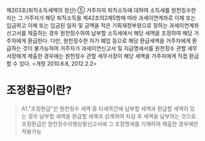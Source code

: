 제203조(퇴직소득세액의 정산)
⑤ 거주자의 퇴직소득에 대하여 소득세를 원천징수한 자는 그 거주자가 해당 퇴직소득을 제42조의2제5항에 따라 과세이연계좌로 이체 또는 입금하고 이체 또는 입금된 일자 및 금액을 적은 기획재정부령으로 정하는 과세이연계좌신고서를 제출하는 경우 원천징수하여 납부할 소득세에서 해당 세액을 조정하여 해당 거주자에게 환급한다. 다만, 원천징수한 자가 폐업 등으로 해당 환급세액을 거주자에게 환급하는 것이 불가능하여 거주자가 과세이연신고서 및 지급명세서를 원천징수 관할 세무서장에게 제출한 경우에는 원천징수 관할 세무서장이 해당 세액을 거주자에게 직접 환급할 수 있다. <개정 2010.6.8, 2012.2.2>
# 조정환급이란?
> A1."조정환급"은 원천징수 세액 중 타세목간에 납부할 세액과 환급할 세액이 있는 경우 납부할 세액을 환급할 세액과 상계하여 차감 후 세액을 납부하는 것으로조정환급은 원천징수이행상황신고서에 그 조정명세를 기재하여 제출한 경우에만 적용가능
